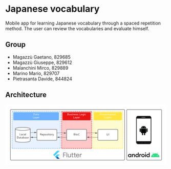 # Japanese vocabulary

Mobile app for learning Japanese vocabulary through a spaced repetition method. The user can review the vocabularies and evaluate himself.

## Group

- Magazzù Gaetano, 829685
- Magazzù Giuseppe, 829612
- Malanchini Mirco, 829889
- Marino Mario, 829707
- Pietrasanta Davide, 844824

<!-- ## Badges -->

## Architecture

![Architecture](./images/High-level%20Architecture.png)

<!-- ## Folder Structure -->

<!-- ## Installation -->

<!--
Generate the documentation

```bash
dart pub global activate dartdoc
export PATH="$PATH":"$HOME/.pub-cache/bin"

dartdoc
```
-->

<!-- ##  Usage -->

<!-- Link to the docs -->

<!-- ## License -->

